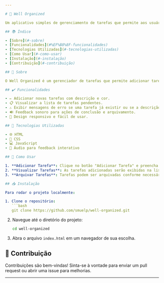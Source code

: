 ```yaml
---

# 🌟 Well Organized

Um aplicativo simples de gerenciamento de tarefas que permite aos usuários adicionar, arquivar e organizar suas tarefas de maneira eficiente. Este projeto foi desenvolvido para ajudar na produtividade e organização do dia a dia, e é baseado na disciplina de Programação para Web.

## 📚 Índice

- [Sobre](#-sobre)
- [Funcionalidades](#%EF%B8%8F-funcionalidades)
- [Tecnologias Utilizadas](#-tecnologias-utilizadas)
- [Como Usar](#-como-usar)
- [Instalação](#-instalação)
- [Contribuição](#-contribuição)

## 📝 Sobre

O Well Organized é um gerenciador de tarefas que permite adicionar tarefas com uma descrição e uma cor associada. O aplicativo também apresenta feedback em áudio quando tarefas são adicionadas, completadas ou arquivadas. A interface é amigável e intuitiva, permitindo que usuários facilmente gerenciem suas atividades diárias.

## ✔️ Funcionalidades

- ✏️ Adicionar novas tarefas com descrição e cor.
- 📋 Visualizar a lista de tarefas pendentes.
- ⚠️ Exibir mensagens de erro se uma tarefa já existir ou se a descrição não for fornecida.
- 🔊 Feedback sonoro para ações de conclusão e arquivamento.
- 📱 Design responsivo e fácil de usar.

## 🔧 Tecnologias Utilizadas

- 🌐 HTML
- 🎨 CSS
- 💻 JavaScript
- 🎵 Áudio para feedback interativo

## 🚀 Como Usar

1. **Adicionar Tarefa**: Clique no botão "Adicionar Tarefa" e preencha a descrição e a cor da tarefa.
2. **Visualizar Tarefas**: As tarefas adicionadas serão exibidas na lista "A fazer".
3. **Arquivar Tarefas**: Tarefas podem ser arquivadas conforme necessário.

## 📥 Instalação

Para rodar o projeto localmente:

1. Clone o repositório:
   ```bash
   git clone https://github.com/smuelp/well-organized.git
   ```
2. Navegue até o diretório do projeto:
   ```bash
   cd well-organized
   ```
3. Abra o arquivo `index.html` em um navegador de sua escolha.

## 🤝 Contribuição

Contribuições são bem-vindas! Sinta-se à vontade para enviar um pull request ou abrir uma issue para melhorias.

---
```


